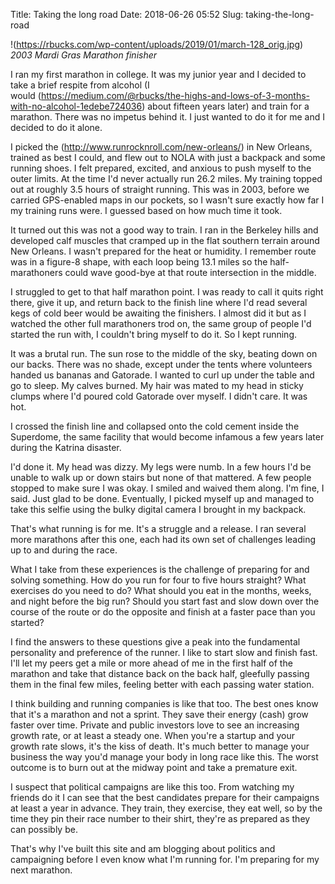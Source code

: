 Title: Taking the long road
Date: 2018-06-26 05:52
Slug: taking-the-long-road

!(https://rbucks.com/wp-content/uploads/2019/01/march-128_orig.jpg)
*2003 Mardi Gras Marathon finisher*

I ran my first marathon in college. It was my junior year and I decided to take a brief respite from alcohol (I would (https://medium.com/@rbucks/the-highs-and-lows-of-3-months-with-no-alcohol-1edebe724036) about fifteen years later) and train for a marathon. There was no impetus behind it. I just wanted to do it for me and I decided to do it alone.

I picked the (http://www.runrocknroll.com/new-orleans/) in New Orleans, trained as best I could, and flew out to NOLA with just a backpack and some running shoes. I felt prepared, excited, and anxious to push myself to the outer limits. At the time I'd never actually run 26.2 miles. My training topped out at roughly 3.5 hours of straight running. This was in 2003, before we carried GPS-enabled maps in our pockets, so I wasn't sure exactly how far I my training runs were. I guessed based on how much time it took.

It turned out this was not a good way to train. I ran in the Berkeley hills and developed calf muscles that cramped up in the flat southern terrain around New Orleans. I wasn't prepared for the heat or humidity. I remember route was in a figure-8 shape, with each loop being 13.1 miles so the half-marathoners could wave good-bye at that route intersection in the middle.

I struggled to get to that half marathon point. I was ready to call it quits right there, give it up, and return back to the finish line where I'd read several kegs of cold beer would be awaiting the finishers. I almost did it but as I watched the other full marathoners trod on, the same group of people I'd started the run with, I couldn't bring myself to do it. So I kept running.

It was a brutal run. The sun rose to the middle of the sky, beating down on our backs. There was no shade, except under the tents where volunteers handed us bananas and Gatorade. I wanted to curl up under the table and go to sleep. My calves burned. My hair was mated to my head in sticky clumps where I'd poured cold Gatorade over myself. I didn't care. It was hot.

I crossed the finish line and collapsed onto the cold cement inside the Superdome, the same facility that would become infamous a few years later during the Katrina disaster.

I'd done it. My head was dizzy. My legs were numb. In a few hours I'd be unable to walk up or down stairs but none of that mattered. A few people stopped to make sure I was okay. I smiled and waived them along. I'm fine, I said. Just glad to be done. Eventually, I picked myself up and managed to take this selfie using the bulky digital camera I brought in my backpack.

That's what running is for me. It's a struggle and a release. I ran several more marathons after this one, each had its own set of challenges leading up to and during the race.

What I take from these experiences is the challenge of preparing for and solving something. How do you run for four to five hours straight? What exercises do you need to do? What should you eat in the months, weeks, and night before the big run? Should you start fast and slow down over the course of the route or do the opposite and finish at a faster pace than you started? 

I find the answers to these questions give a peak into the fundamental personality and preference of the runner. I like to start slow and finish fast. I'll let my peers get a mile or more ahead of me in the first half of the marathon and take that distance back on the back half, gleefully passing them in the final few miles, feeling better with each passing water station. 

I think building and running companies is like that too. The best ones know that it's a marathon and not a sprint. They save their energy (cash) grow faster over time. Private and public investors love to see an increasing growth rate, or at least a steady one. When you're a startup and your growth rate slows, it's the kiss of death. It's much better to manage your business the way you'd manage your body in long race like this. The worst outcome is to burn out at the midway point and take a premature exit. 

I suspect that political campaigns are like this too. From watching my friends do it I can see that the best candidates prepare for their campaigns at least a year in advance. They train, they exercise, they eat well, so by the time they pin their race number to their shirt, they're as prepared as they can possibly be. 

That's why I've built this site and am blogging about politics and campaigning before I even know what I'm running for. I'm preparing for my next marathon.